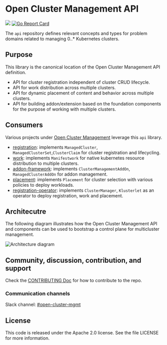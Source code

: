 # Open Cluster Management API

<a href="https://godoc.org/open-cluster-management.io/api"><img src="https://godoc.org/open-cluster-management.io/api?status.svg"></a> <a href="https://goreportcard.com/report/open-cluster-management.io/api"><img alt="Go Report Card" src="https://goreportcard.com/badge/open-cluster-management.io/api" /></a>

The `api` repository defines relevant concepts and types for problem domains related to managing 0..* Kubernetes clusters.

## Purpose

This library is the canonical location of the Open Cluster Management API definition.

- API for cluster registration independent of cluster CRUD lifecycle.
- API for work distribution across multiple clusters.
- API for dynamic placement of content and behavior across multiple clusters.
- API for building addon/extension based on the foundation components for the purpose of working with multiple clusters.

## Consumers

Various projects under [Open Cluster Management](https://github.com/open-cluster-management-io) leverage this `api` library. 

* [registration](https://github.com/open-cluster-management-io/registration): implements `ManagedCluster`, `ManagedClusterSet`,`ClusterClaim` for cluster registration and lifecycling.
* [work](https://github.com/open-cluster-management-io/work): implements `Manifestwork` for native kubernetes resource distribution to multiple clusters.
* [addon-framework](https://github.com/open-cluster-management-io/addon-framework): implements `ClusterManagementAddOn`, `ManagedClusterAddOn` for addon management.
* [placement](https://github.com/open-cluster-management-io/placement): implements `Placement` for cluster selection with various policies to deploy workloads.
* [registration-operator](https://github.com/open-cluster-management-io/registration-operator): implements `ClusterManager`, `Klusterlet` as an operator to deploy registration, work and placement.   

## Architecutre

The following diagram illustrates how the Open Cluster Management API and components can be used to bootstrap a control plane for multicluster management.

![Architecture diagram](https://github.com/open-cluster-management/community/raw/main/assets/ocm-arch.png)

## Community, discussion, contribution, and support

Check the [CONTRIBUTING Doc](CONTRIBUTING.md) for how to contribute to the repo.

### Communication channels

Slack channel: [#open-cluster-mgmt](http://slack.k8s.io/#open-cluster-mgmt)

## License

This code is released under the Apache 2.0 license. See the file LICENSE for more information.
